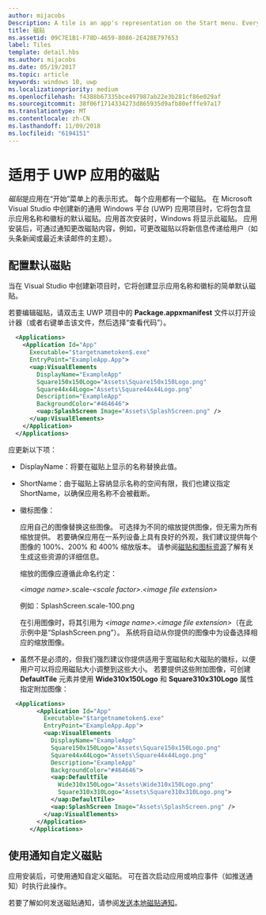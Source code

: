 ```yaml
---
author: mijacobs
Description: A tile is an app's representation on the Start menu. Every app has a tile. When you create a new Universal Windows Platform (UWP) app project in Microsoft Visual Studio, it includes a default tile that displays your app's name and logo.
title: 磁贴
ms.assetid: 09C7E1B1-F78D-4659-8086-2E428E797653
label: Tiles
template: detail.hbs
ms.author: mijacobs
ms.date: 05/19/2017
ms.topic: article
keywords: windows 10, uwp
ms.localizationpriority: medium
ms.openlocfilehash: f4388b67335bce497987ab22e3b281cf86e029af
ms.sourcegitcommit: 38f06f1714334273d865935d9afb80efffe97a17
ms.translationtype: MT
ms.contentlocale: zh-CN
ms.lasthandoff: 11/09/2018
ms.locfileid: "6194151"
---
```

# <a name="tiles-for-uwp-apps"></a>适用于 UWP 应用的磁贴

 

*磁贴*是应用在“开始”菜单上的表示形式。 每个应用都有一个磁贴。 在 Microsoft Visual Studio 中创建新的通用 Windows 平台 (UWP) 应用项目时，它将包含显示应用名称和徽标的默认磁贴。应用首次安装时，Windows 将显示此磁贴。 应用安装后，可通过通知更改磁贴内容，例如，可更改磁贴以将新信息传递给用户（如头条新闻或最近未读邮件的主题）。

## <a name="configure-the-default-tile"></a>配置默认磁贴


当在 Visual Studio 中创建新项目时，它将创建显示应用名称和徽标的简单默认磁贴。

若要编辑磁贴，请双击主 UWP 项目中的 **Package.appxmanifest** 文件以打开设计器（或者右键单击该文件，然后选择“查看代码”）。

```XML
  <Applications>
    <Application Id="App"
      Executable="$targetnametoken$.exe"
      EntryPoint="ExampleApp.App">
      <uap:VisualElements
        DisplayName="ExampleApp"
        Square150x150Logo="Assets\Square150x150Logo.png"
        Square44x44Logo="Assets\Square44x44Logo.png"
        Description="ExampleApp"
        BackgroundColor="#464646">
        <uap:SplashScreen Image="Assets\SplashScreen.png" />
      </uap:VisualElements>
    </Application>
  </Applications>
```

应更新以下项：

-   DisplayName：将要在磁贴上显示的名称替换此值。
-   ShortName：由于磁贴上容纳显示名称的空间有限，我们也建议指定 ShortName，以确保应用名称不会被截断。
-   徽标图像：

    应用自己的图像替换这些图像。 可选择为不同的缩放提供图像，但无需为所有缩放提供。 若要确保应用在一系列设备上具有良好的外观，我们建议提供每个图像的 100%、200% 和 400% 缩放版本。 请参阅[磁贴和图标资源](app-assets.md)了解有关生成这些资源的详细信息。

    缩放的图像应遵循此命名约定：
    
    *&lt;image name&gt;*.scale-*&lt;scale factor&gt;*.*&lt;image file extension&gt;* 

    例如：SplashScreen.scale-100.png

    在引用图像时，将其引用为 *&lt;image name&gt;*.*&lt;image file extension&gt;*（在此示例中是“SplashScreen.png”）。 系统将自动从你提供的图像中为设备选择相应的缩放图像。

-   虽然不是必须的，但我们强烈建议你提供适用于宽磁贴和大磁贴的徽标，以便用户可以将应用磁贴大小调整到这些大小。 若要提供这些附加图像，可创建 **DefaultTile** 元素并使用 **Wide310x150Logo** 和 **Square310x310Logo** 属性指定附加图像：
```    XML
  <Applications>
        <Application Id="App"
          Executable="$targetnametoken$.exe"
          EntryPoint="ExampleApp.App">
          <uap:VisualElements
            DisplayName="ExampleApp"
            Square150x150Logo="Assets\Square150x150Logo.png"
            Square44x44Logo="Assets\Square44x44Logo.png"
            Description="ExampleApp"
            BackgroundColor="#464646">
            <uap:DefaultTile
              Wide310x150Logo="Assets\Wide310x150Logo.png"
              Square310x310Logo="Assets\Square310x310Logo.png">
            </uap:DefaultTile>
            <uap:SplashScreen Image="Assets\SplashScreen.png" />
          </uap:VisualElements>
        </Application>
      </Applications>
```

## <a name="use-notifications-to-customize-your-tile"></a>使用通知自定义磁贴


应用安装后，可使用通知自定义磁贴。 可在首次启动应用或响应事件（如推送通知）时执行此操作。

若要了解如何发送磁贴通知，请参阅[发送本地磁贴通知](sending-a-local-tile-notification.md)。
